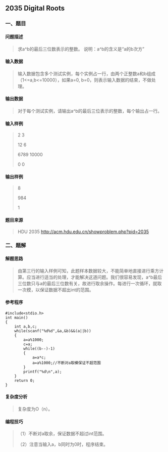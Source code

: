 ## 2035 Digital Roots

### 一、题目

#### 问题描述

> 求a^b的最后三位数表示的整数。
> 说明：a^b的含义是“a的b次方”

#### 输入数据

> 输入数据包含多个测试实例，每个实例占一行，由两个正整数a和b组成（1<=a,b<=10000），如果a=0, b=0，则表示输入数据的结束，不做处理。

#### 输出数据

> 对于每个测试实例，请输出a^b的最后三位表示的整数，每个输出占一行。

#### 输入样例

> 2 3
>
> 12 6
>
> 6789 10000
>
> 0 0

#### 输出样例

> 8
>
> 984
>
> 1

#### 题目来源

> HDU 2035 http://acm.hdu.edu.cn/showproblem.php?pid=2035

### 二、题解

#### 解题思路

> 由第三行的输入样例可知，此题样本数据较大，不能简单地直接进行乘方计算。应当进行适当的处理，才能解决这道问题。我们很容易发现，a^b最后三位数只与a的最后三位数有关，故进行取余操作。每进行一次循环，就取一次模，以保证数据不超出int的范围。

#### 参考程序

```
#include<stdio.h>
int main()
{
    int a,b,c;
    while(scanf("%d%d",&a,&b)&&(a||b))
    {
        a=a%1000;
        c=a;
        while((b--)-1)
        {
            a=a*c;
            a=a%1000;//不断对a取模保证不超范围
        }
        printf("%d\n",a);
    }
    return 0;
}
```

#### 复杂度分析

> 复杂度为O（n）。

#### 编程技巧

> （1）不断对a取余，保证数据不超过int范围。
>
> （2）注意当输入a，b同时为0时，程序结束。